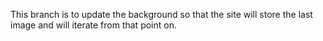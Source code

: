 This branch is to update the background so that the site will store the last image and will iterate from that point on. 